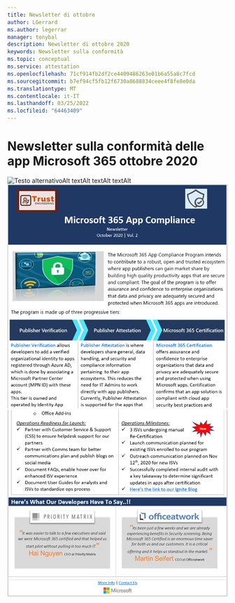 ```yaml
---
title: Newsletter di ottobre
author: LGerrard
ms.author: legerrar
manager: tonybal
description: Newsletter di ottobre 2020
keywords: Newsletter sulla conformità
ms.topic: conceptual
ms.service: attestation
ms.openlocfilehash: 71cf914fb2df2ce4409486263e01b6a55a8c7fcd
ms.sourcegitcommit: b7ef94cf5fb12f6730a8688834ceee4f8fe8e0da
ms.translationtype: MT
ms.contentlocale: it-IT
ms.lasthandoff: 03/25/2022
ms.locfileid: "64463409"
---
```

# <a name="october-2020-microsoft-365-app-compliance-newsletter"></a>Newsletter sulla conformità delle app Microsoft 365 ottobre 2020

![Testo alternativoAlt textAlt![](../media/Oct_SS2.PNG)
 textAlt textAlt](../media/Oct_SS3.PNG)
![ text](../media/Oct_SS1_New.png)
![](../media/Oct_SS4.PNG)

